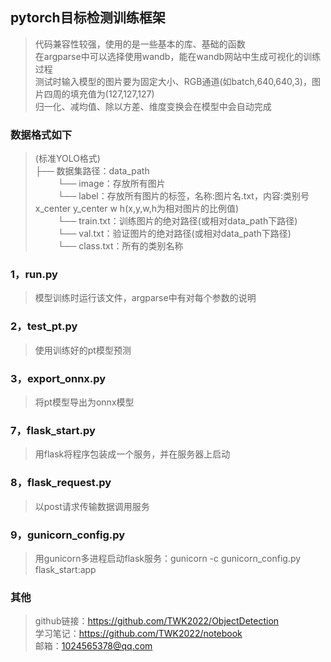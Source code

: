 ## pytorch目标检测训练框架
>代码兼容性较强，使用的是一些基本的库、基础的函数  
>在argparse中可以选择使用wandb，能在wandb网站中生成可视化的训练过程  
>测试时输入模型的图片要为固定大小、RGB通道(如batch,640,640,3)，图片四周的填充值为(127,127,127)  
>归一化、减均值、除以方差、维度变换会在模型中会自动完成  
### 数据格式如下  
>(标准YOLO格式)  
>├── 数据集路径：data_path  
>&emsp; &emsp; └── image：存放所有图片  
>&emsp; &emsp; └── label：存放所有图片的标签，名称:图片名.txt，内容:类别号 x_center y_center w h(x,y,w,h为相对图片的比例值)  
>&emsp; &emsp; └── train.txt：训练图片的绝对路径(或相对data_path下路径)  
>&emsp; &emsp; └── val.txt：验证图片的绝对路径(或相对data_path下路径)  
>&emsp; &emsp; └── class.txt：所有的类别名称  
### 1，run.py
>模型训练时运行该文件，argparse中有对每个参数的说明
### 2，test_pt.py
>使用训练好的pt模型预测
### 3，export_onnx.py
>将pt模型导出为onnx模型
### 7，flask_start.py
>用flask将程序包装成一个服务，并在服务器上启动
### 8，flask_request.py
>以post请求传输数据调用服务
### 9，gunicorn_config.py
>用gunicorn多进程启动flask服务：gunicorn -c gunicorn_config.py flask_start:app
### 其他
>github链接：https://github.com/TWK2022/ObjectDetection  
>学习笔记：https://github.com/TWK2022/notebook  
>邮箱：1024565378@qq.com  